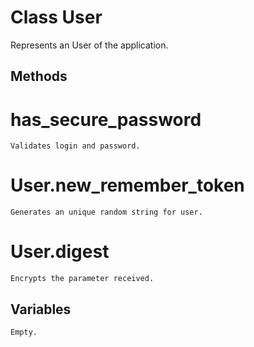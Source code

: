 # Class User

Represents an User of the application.

## Methods

# has_secure_password
    Validates login and password.

# User.new_remember_token
    Generates an unique random string for user.

# User.digest
    Encrypts the parameter received.

## Variables
    Empty.
